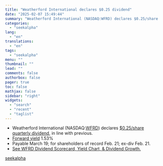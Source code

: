 ```yaml
---
title: "Weatherford International declares $0.25 dividend"
date: "2025-02-07 15:49:44"
summary: "Weatherford International (NASDAQ:WFRD) declares $0.25/share quarterly dividend, in line with previous.  Forward yield 1.53% Payable March 19; for shareholders of record Feb. 21; ex-div Feb. 21. See WFRD Dividend Scorecard, Yield Chart, &amp; Dividend Growth."
categories:
  - "seekalpha"
lang:
  - "en"
translations:
  - "en"
tags:
  - "seekalpha"
menu: ""
thumbnail: ""
lead: ""
comments: false
authorbox: false
pager: true
toc: false
mathjax: false
sidebar: "right"
widgets:
  - "search"
  - "recent"
  - "taglist"
---
```


* Weatherford International (NASDAQ:[WFRD](https://seekingalpha.com/symbol/WFRD "Weatherford International plc")) declares [$0.25/share quarterly dividend](https://seekingalpha.com/pr/19993330-weatherford-announces-fourth-quarter-and-full-year-2024-results), in line with previous.
* [Forward yield](https://seekingalpha.com/symbol/WFRD/dividends/yield?source=news_bullet) 1.53%
* Payable March 19; for shareholders of record Feb. 21; ex-div Feb. 21.
* [See WFRD Dividend Scorecard, Yield Chart, & Dividend Growth.](https://seekingalpha.com/symbol/WFRD/dividends?source=news_bullet)

[seekalpha](https://seekingalpha.com/news/4405086-weatherford-international-declares-0_25-dividend)
